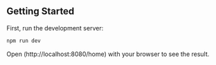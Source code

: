 
## Getting Started

First, run the development server:

```bash
npm run dev
```

Open (http://localhost:8080/home) with your browser to see the result.
